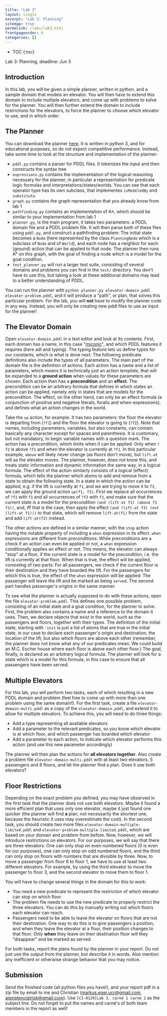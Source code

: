 ```yaml
---
title: "Lab 3"
layout: single
excerpt: "Lab 3: Planning"
sitemap: true
permalink: /labs/lab3.html
frontpageorder: 4
categories: []
---
```


* TOC
{:toc}

Lab 3: Planning, deadline: Jun 5

## Introduction

In this lab, you will be given a simple planner, written in python, and a sample domain that models an elevator. You will then have to extend this domain to include multiple elevators, and come up with problems to solve 
for the planner. You will then further extend the domain to include restrictions for the elevators, to force the planner to choose which elevator to use, and in which order.

## The Planner

You can download the planner [here](/CI-0129/assets/planner.zip). It is written in python 3, and for educational purposes, so do not expect competitive performance. Instead, take some time to look at the structure 
and implementation of the planner:

  - `pddl.py` contains a parser for PDDL files. It tokenizes the input and then constructs the syntax tree
  - `expressions.py` contains the implementation of the logical reasoning necessary for the planner, in particular a representation for predicate logic formulas and interpretations/states/worlds. You can see that each operator type has its own subclass, that implementes `isModeledBy` and `substitute`.
  - `graph.py` contains the graph representation that you already know from lab 1
  - `pathfinding.py` contains an implementation of A\*, which should be similar to your implementation from lab 1
  - `planner.py`, is the main program, it takes two parameters: a PDDL domain file and a PDDL problem file. It will then parse both of these files using `pddl.py`, and construct a pathfinding problem: The initial state becomes a `Node` (here represented by the class `PlanningNode` which is a subclass of `Node` and of `World`), and each node has a neighbor for each (ground) action that can be applied to that node. The planner then runs A\* on this graph, with the goal of finding a node which is a model for the goal condition.
  - `test_planner.py` will run a larger test suite, consisting of several domains and problems you can find in the `test/` directory. You don't have to use this, but taking a look at these additional domains may lead to a better understanding of PDDL.

You can run the planner with `python planner.py elevator-domain.pddl elevator-problem.pddl`, and it will produce a "path", or plan, that solves this particular problem. For the lab, you will **not** have to modify 
the planner code in any way. Instead, you will only be creating new pddl files to use as input for the planner!  

## The Elevator Domain

Open `elevator-domain.pddl` in a text editor and look at its contents. First, each domain has a name, in this case "<a href="https://elevation.fandom.com/wiki/Schindler_Miconic_10">miconic</a>", and which PDDL features 
it requires (here adl and typing). The typing feature lets us define types for our constants, which is what is done next. The following predicate definitions also include the types of all parameters. The main part of 
the domain file is the definition of actions. Each action has a name and a list of parameters, which means it is technically just an action *template*, that will be expanded to a **ground action** when values for 
these parameters are chosen. Each action then has a **precondition** and an **effect**. The precondition can be an arbitrary formula that defines in which states an action can be applied, namely only in states that 
are models for the precondition. The effect, on the other hand, can only be an effect formula (a conjunction of positive and negative literals, foralls and when-expressions), and defines what an action changes in the world. 

Take the `up` action, for example. It has two parameters: the floor the elevator is departing from (`?f1`) and the floor the elevator is going to (`?f2`). Note that names, including parameters, variables, but also constants,
can contain basically any character except for spaces and parenthesis. It is customary, but not mandatory, to begin variable names with a question mark. The action has a precondition, which limits when it can be applied:
Only when `?f2` is above `?f1` and when the elevator is currently at `?f1`. In this particular example, `above` will likely never change (as floors don't move), but `lift-at` will as the elevator moves. The planner, however,
does not know this, and treats static information and dynamic information the same way, in a logical formula. The effect of the action similarly consists of a logical (effect) formula, which tells the planner which atoms 
to add and remove from a state to obtain the following state. In a state in which the action can be applied, e.g. if the lift is currently at `f1`, and we are trying to move it to `f3`, we can apply the ground action 
`up(f1, f3)`. First we replace all occurrences of `?f1` with `f1` and all occurrences of `?f2` with `f3`, and make sure that the current state is a model for the precondition `(and (lift-at f1) (above f1 f3))`, and, iff 
that is the case, then apply the effect `(and (lift-at f3) (not (lift-at f1)))` to that state, which will remove `lift-at(f1)` from the state and add `lift-at(f3)` instead.

The other actions are defined in a similar manner, with the `stop` action having the notable property of including a `when` expression in its effect. `when` expressions are different from preconditions: While preconditions
are a check if an action can even be applied or not, a `when` expression conditionally applies an effect or not. This means, the elevator can always "stop" at a floor, if the current state is a model for the precondition,
i.e. the lift is currently at that floor. When that is true, the effect will be applied, consisting of two parts: For all passengers, we check if the current floor is their destination and they have boarded the lift. For 
the passengers for which this is true, the effect of the `when` expression will be applied: The passenger will leave the lift and be marked as being `served`. The second part handles passenger's origins in the same manner.

To see what the planner is actually supposed to do with these actions, open the file `elevator-problem.pddl`. This defines one possible problem, consisting of an initial state and a goal condition, for the planner to solve.
First, the problem also contains a name and a reference to the domain it uses. Then, we declare objects that exist in the world, such as the passengers and floors, together with their types. The definition of the initial 
state, starting with `:init` is just a list of atoms that are true in the initial state, in our case to declare each passenger's origin and destination, the location of the lift, but also which floors are above each other 
(remember, the planner does not know what any of our predicates mean. We could build an M.C. Escher house where each floor is above each other floor.) The goal, finally, is declared as an arbitrary logical formula. The 
planner will look for a state which is a model for this formula, in this case to ensure that all passengers have been served.

## Multiple Elevators

For this lab, you will perform two tasks, each of which resulting in a new PDDL domain and problem (feel free to come up with more than one problem using the same domain!). For the first task, create a file 
`elevator-domain-multi.pddl` as a copy of the `elevator-domain.pddl`, and extend it to allow for multiple elevators. To achieve this, you will need to do three things:

 - Add a type representing all available elevators 
 - Add a parameter to the relevant predicates, so you know which elevator is at which floor, and which passenger has boarded which elevator
 - Add a parameter to each action, to indicate which elevator performs this action (and use this new parameter accordingly)
 
The planner will then plan the actions for **all elevators together**. Also create a problem file `elevator-domain-multi.pddl` with at least two elevators, 5 passengers and 8 floors, and let the planner find a plan.
Does it use both elevators? 

## Floor Restrictions

Depending on the exact problem you defined, you may have observed in the first task that the planner does not use both elevators. Maybe it found a more efficient plan that uses only one elevator, maybe it just found
one quicker (the planner will find **a** plan, not necessarily the shortest one, because the heuristic it uses may overestimate the cost). In the second task, you should create two more files 
`elevator-domain-multiple-limited.pddl` and `elevator-problem-multiple-limited.pddl`, which are based on your domain and problem from before. Now, however, we will introduce restrictions on elevators. For our 
purposes, we will say that there are three elevators: One can only stop on even numbered floors (0 is even for our purposes), one can only stop on odd numbered floors, and the third can only stop on floors with 
numbers that are divisible by three. Now, to move a passenger from floor 6 to floor 1, we have to use at least two different elevators. For example, by using the third elevator to move the passenger to floor 3,
and the second elevator to move them to floor 1. 

You will have to change several things in the domain for this to work:

 - You need a new predicate to represent the restriction of which elevator can stop on which floor
 - The problem file needs to use the new predicate to properly restrict the three elevators. You can do this by manually writing out which floors each elevator can reach.
 - Passengers need to be able to leave the elevator on floors that are not their destination. One way to do this is to give passengers a position, and when they leave the elevator at a floor, their position changes 
 to that floor. Only **when** they leave on their destination floor will they "disappear" and be marked as served.

For both tasks, report the plans found by the planner in your report. Do not just use the output from the planner, but describe it in words. Also mention any inefficient or otherwise strange behavior that you may notice.

## Submission

Send the finished code (all python files you have!), and your report pdf in a zip file by email to me and Christian ([markus.eger.ucr@gmail.com](mailto:markus.eger.ucr@gmail.com), 
[aiexistencialrisk@gmail.com](mailto:aiexistencialrisk@gmail.com)). Use `[CI-0129]Lab 3, carné 1 carné 2` as the subject line. Do not forget to put the names and 
carn&eacute;'s of both team members in the report as well!
